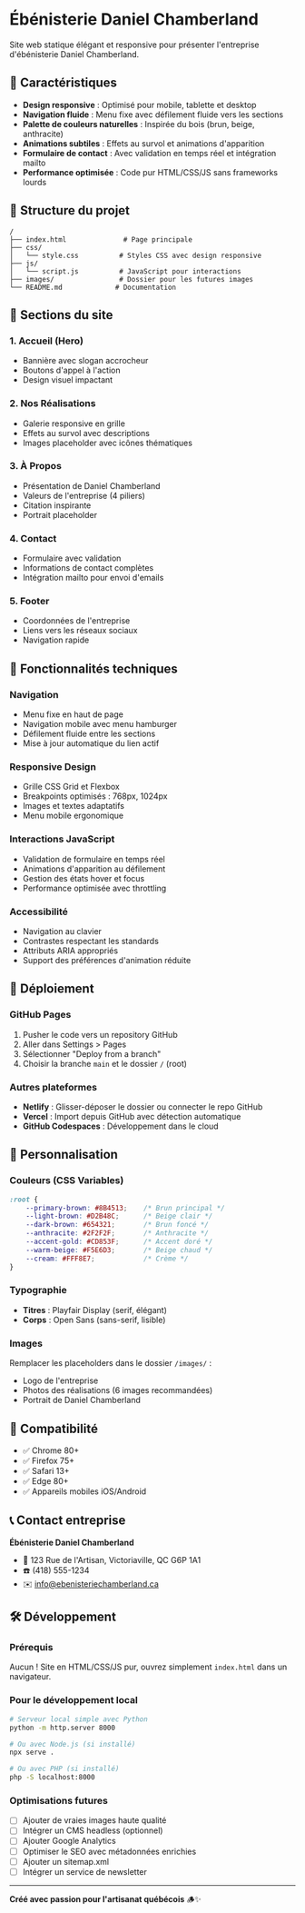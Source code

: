 # Ébénisterie Daniel Chamberland

Site web statique élégant et responsive pour présenter l'entreprise d'ébénisterie Daniel Chamberland.

## 🌟 Caractéristiques

- **Design responsive** : Optimisé pour mobile, tablette et desktop
- **Navigation fluide** : Menu fixe avec défilement fluide vers les sections
- **Palette de couleurs naturelles** : Inspirée du bois (brun, beige, anthracite)
- **Animations subtiles** : Effets au survol et animations d'apparition
- **Formulaire de contact** : Avec validation en temps réel et intégration mailto
- **Performance optimisée** : Code pur HTML/CSS/JS sans frameworks lourds

## 📁 Structure du projet

```
/
├── index.html              # Page principale
├── css/
│   └── style.css          # Styles CSS avec design responsive
├── js/
│   └── script.js          # JavaScript pour interactions
├── images/                # Dossier pour les futures images
└── README.md             # Documentation
```

## 🎨 Sections du site

### 1. **Accueil (Hero)**
- Bannière avec slogan accrocheur
- Boutons d'appel à l'action
- Design visuel impactant

### 2. **Nos Réalisations**
- Galerie responsive en grille
- Effets au survol avec descriptions
- Images placeholder avec icônes thématiques

### 3. **À Propos**
- Présentation de Daniel Chamberland
- Valeurs de l'entreprise (4 piliers)
- Citation inspirante
- Portrait placeholder

### 4. **Contact**
- Formulaire avec validation
- Informations de contact complètes
- Intégration mailto pour envoi d'emails

### 5. **Footer**
- Coordonnées de l'entreprise
- Liens vers les réseaux sociaux
- Navigation rapide

## 🎯 Fonctionnalités techniques

### Navigation
- Menu fixe en haut de page
- Navigation mobile avec menu hamburger
- Défilement fluide entre les sections
- Mise à jour automatique du lien actif

### Responsive Design
- Grille CSS Grid et Flexbox
- Breakpoints optimisés : 768px, 1024px
- Images et textes adaptatifs
- Menu mobile ergonomique

### Interactions JavaScript
- Validation de formulaire en temps réel
- Animations d'apparition au défilement
- Gestion des états hover et focus
- Performance optimisée avec throttling

### Accessibilité
- Navigation au clavier
- Contrastes respectant les standards
- Attributs ARIA appropriés
- Support des préférences d'animation réduite

## 🚀 Déploiement

### GitHub Pages
1. Pusher le code vers un repository GitHub
2. Aller dans Settings > Pages
3. Sélectionner "Deploy from a branch"
4. Choisir la branche `main` et le dossier `/` (root)

### Autres plateformes
- **Netlify** : Glisser-déposer le dossier ou connecter le repo GitHub
- **Vercel** : Import depuis GitHub avec détection automatique
- **GitHub Codespaces** : Développement dans le cloud

## 🎨 Personnalisation

### Couleurs (CSS Variables)
```css
:root {
    --primary-brown: #8B4513;    /* Brun principal */
    --light-brown: #D2B48C;      /* Beige clair */
    --dark-brown: #654321;       /* Brun foncé */
    --anthracite: #2F2F2F;       /* Anthracite */
    --accent-gold: #CD853F;      /* Accent doré */
    --warm-beige: #F5E6D3;       /* Beige chaud */
    --cream: #FFF8E7;            /* Crème */
}
```

### Typographie
- **Titres** : Playfair Display (serif, élégant)
- **Corps** : Open Sans (sans-serif, lisible)

### Images
Remplacer les placeholders dans le dossier `/images/` :
- Logo de l'entreprise
- Photos des réalisations (6 images recommandées)
- Portrait de Daniel Chamberland

## 📱 Compatibilité

- ✅ Chrome 80+
- ✅ Firefox 75+
- ✅ Safari 13+
- ✅ Edge 80+
- ✅ Appareils mobiles iOS/Android

## 📞 Contact entreprise

**Ébénisterie Daniel Chamberland**
- 📍 123 Rue de l'Artisan, Victoriaville, QC G6P 1A1
- ☎️ (418) 555-1234
- ✉️ info@ebenisteriechamberland.ca

## 🛠️ Développement

### Prérequis
Aucun ! Site en HTML/CSS/JS pur, ouvrez simplement `index.html` dans un navigateur.

### Pour le développement local
```bash
# Serveur local simple avec Python
python -m http.server 8000

# Ou avec Node.js (si installé)
npx serve .

# Ou avec PHP (si installé)
php -S localhost:8000
```

### Optimisations futures
- [ ] Ajouter de vraies images haute qualité
- [ ] Intégrer un CMS headless (optionnel)
- [ ] Ajouter Google Analytics
- [ ] Optimiser le SEO avec métadonnées enrichies
- [ ] Ajouter un sitemap.xml
- [ ] Intégrer un service de newsletter

---

**Créé avec passion pour l'artisanat québécois** 🪵✨